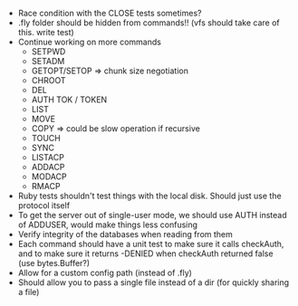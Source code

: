- Race condition with the CLOSE tests sometimes?
- .fly folder should be hidden from commands!! (vfs should take care of this. write test)
- Continue working on more commands
    - SETPWD
    - SETADM
    - GETOPT/SETOP => chunk size negotiation
    - CHROOT
    - DEL
    - AUTH TOK / TOKEN
    - LIST
    - MOVE
    - COPY => could be slow operation if recursive
    - TOUCH
    - SYNC
    - LISTACP
    - ADDACP
    - MODACP
    - RMACP
- Ruby tests shouldn't test things with the local disk. Should just use the protocol itself
- To get the server out of single-user mode, we should use AUTH instead of ADDUSER, would make things less confusing
- Verify integrity of the databases when reading from them
- Each command should have a unit test to make sure it calls checkAuth, and to make sure it returns -DENIED when checkAuth returned false (use bytes.Buffer?)
- Allow for a custom config path (instead of .fly)
- Should allow you to pass a single file instead of a dir (for quickly sharing a file)
